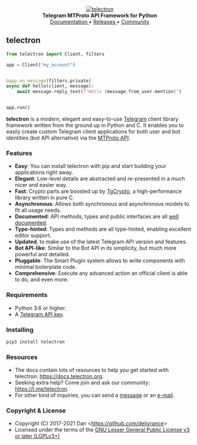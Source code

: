 <p align="center">
    <a href="https://github.com/telectron/telectron">
        <img src="https://i.imgur.com/BOgY9ai.png" alt="telectron">
    </a>
    <br>
    <b>Telegram MTProto API Framework for Python</b>
    <br>
    <a href="https://docs.telectron.org">
        Documentation
    </a>
    •
    <a href="https://github.com/telectron/telectron/releases">
        Releases
    </a>
    •
    <a href="https://t.me/telectron">
        Community
    </a>
</p>

## telectron

``` python
from telectron import Client, filters

app = Client("my_account")


@app.on_message(filters.private)
async def hello(client, message):
    await message.reply_text(f"Hello {message.from_user.mention}")


app.run()
```

**telectron** is a modern, elegant and easy-to-use [Telegram](https://telegram.org/) client library framework written
from the ground up in Python and C. It enables you to easily create custom Telegram client applications for both user
and bot identities (bot API alternative) via the [MTProto API](https://docs.telectron.org/topics/mtproto-vs-botapi).

### Features

- **Easy**: You can install telectron with pip and start building your applications right away.
- **Elegant**: Low-level details are abstracted and re-presented in a much nicer and easier way.
- **Fast**: Crypto parts are boosted up by [TgCrypto](https://github.com/telectron/tgcrypto), a high-performance library
  written in pure C.
- **Asynchronous**: Allows both synchronous and asynchronous models to fit all usage needs.
- **Documented**: API methods, types and public interfaces are all [well documented](https://docs.telectron.org).
- **Type-hinted**: Types and methods are all type-hinted, enabling excellent editor support.
- **Updated**, to make use of the latest Telegram API version and features.
- **Bot API-like**: Similar to the Bot API in its simplicity, but much more powerful and detailed.
- **Pluggable**: The Smart Plugin system allows to write components with minimal boilerplate code.
- **Comprehensive**: Execute any advanced action an official client is able to do, and even more.

### Requirements

- Python 3.6 or higher.
- A [Telegram API key](https://docs.telectron.org/intro/setup#api-keys).

### Installing

``` bash
pip3 install telectron
```

### Resources

- The docs contain lots of resources to help you get started with telectron: https://docs.telectron.org.
- Seeking extra help? Come join and ask our community: https://t.me/telectron.
- For other kind of inquiries, you can send a [message](https://t.me/haskell) or an [e-mail](mailto:dan@telectron.org).

### Copyright & License

- Copyright (C) 2017-2021 Dan <<https://github.com/delivrance>>
- Licensed under the terms of the [GNU Lesser General Public License v3 or later (LGPLv3+)](COPYING.lesser)
